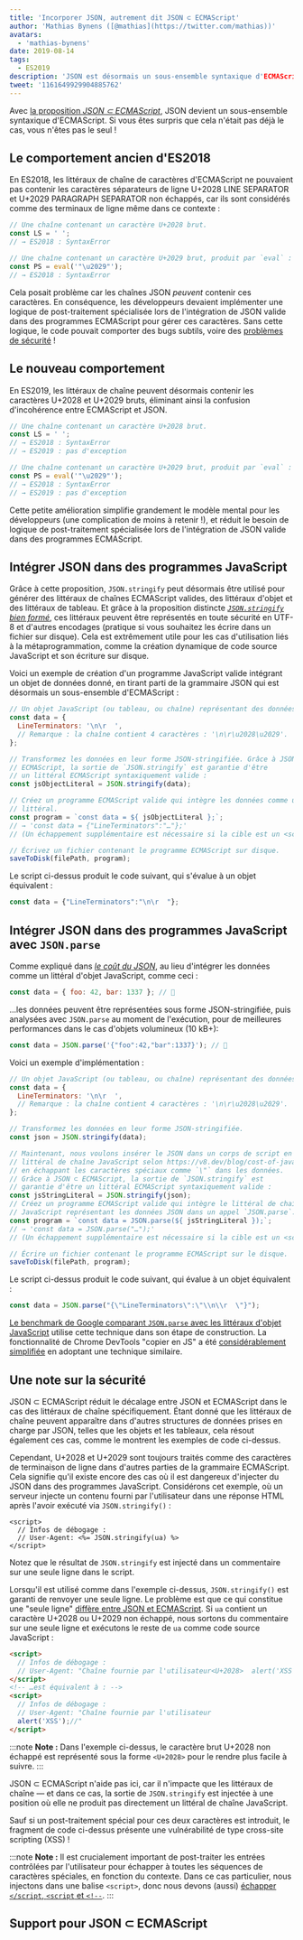 ```yaml
---
title: 'Incorporer JSON, autrement dit JSON ⊂ ECMAScript'
author: 'Mathias Bynens ([@mathias](https://twitter.com/mathias))'
avatars:
  - 'mathias-bynens'
date: 2019-08-14
tags:
  - ES2019
description: 'JSON est désormais un sous-ensemble syntaxique d'ECMAScript.'
tweet: '1161649929904885762'
---
```

Avec [la proposition _JSON ⊂ ECMAScript_](https://github.com/tc39/proposal-json-superset), JSON devient un sous-ensemble syntaxique d'ECMAScript. Si vous êtes surpris que cela n'était pas déjà le cas, vous n'êtes pas le seul !

## Le comportement ancien d'ES2018

En ES2018, les littéraux de chaîne de caractères d'ECMAScript ne pouvaient pas contenir les caractères séparateurs de ligne U+2028 LINE SEPARATOR et U+2029 PARAGRAPH SEPARATOR non échappés, car ils sont considérés comme des terminaux de ligne même dans ce contexte :

```js
// Une chaîne contenant un caractère U+2028 brut.
const LS = ' ';
// → ES2018 : SyntaxError

// Une chaîne contenant un caractère U+2029 brut, produit par `eval` :
const PS = eval('"\u2029"');
// → ES2018 : SyntaxError
```

Cela posait problème car les chaînes JSON _peuvent_ contenir ces caractères. En conséquence, les développeurs devaient implémenter une logique de post-traitement spécialisée lors de l'intégration de JSON valide dans des programmes ECMAScript pour gérer ces caractères. Sans cette logique, le code pouvait comporter des bugs subtils, voire des [problèmes de sécurité](#security) !

<!--truncate-->
## Le nouveau comportement

En ES2019, les littéraux de chaîne peuvent désormais contenir les caractères U+2028 et U+2029 bruts, éliminant ainsi la confusion d'incohérence entre ECMAScript et JSON.

```js
// Une chaîne contenant un caractère U+2028 brut.
const LS = ' ';
// → ES2018 : SyntaxError
// → ES2019 : pas d'exception

// Une chaîne contenant un caractère U+2029 brut, produit par `eval` :
const PS = eval('"\u2029"');
// → ES2018 : SyntaxError
// → ES2019 : pas d'exception
```

Cette petite amélioration simplifie grandement le modèle mental pour les développeurs (une complication de moins à retenir !), et réduit le besoin de logique de post-traitement spécialisée lors de l'intégration de JSON valide dans des programmes ECMAScript.

## Intégrer JSON dans des programmes JavaScript

Grâce à cette proposition, `JSON.stringify` peut désormais être utilisé pour générer des littéraux de chaînes ECMAScript valides, des littéraux d'objet et des littéraux de tableau. Et grâce à la proposition distincte [_`JSON.stringify` bien formé_](/features/well-formed-json-stringify), ces littéraux peuvent être représentés en toute sécurité en UTF-8 et d'autres encodages (pratique si vous souhaitez les écrire dans un fichier sur disque). Cela est extrêmement utile pour les cas d'utilisation liés à la métaprogrammation, comme la création dynamique de code source JavaScript et son écriture sur disque.

Voici un exemple de création d'un programme JavaScript valide intégrant un objet de données donné, en tirant parti de la grammaire JSON qui est désormais un sous-ensemble d'ECMAScript :

```js
// Un objet JavaScript (ou tableau, ou chaîne) représentant des données.
const data = {
  LineTerminators: '\n\r  ',
  // Remarque : la chaîne contient 4 caractères : '\n\r\u2028\u2029'.
};

// Transformez les données en leur forme JSON-stringifiée. Grâce à JSON ⊂
// ECMAScript, la sortie de `JSON.stringify` est garantie d'être
// un littéral ECMAScript syntaxiquement valide :
const jsObjectLiteral = JSON.stringify(data);

// Créez un programme ECMAScript valide qui intègre les données comme un objet
// littéral.
const program = `const data = ${ jsObjectLiteral };`;
// → 'const data = {"LineTerminators":"…"};'
// (Un échappement supplémentaire est nécessaire si la cible est un <script> inline.)

// Écrivez un fichier contenant le programme ECMAScript sur disque.
saveToDisk(filePath, program);
```

Le script ci-dessus produit le code suivant, qui s'évalue à un objet équivalent :

```js
const data = {"LineTerminators":"\n\r  "};
```

## Intégrer JSON dans des programmes JavaScript avec `JSON.parse`

Comme expliqué dans [_le coût du JSON_](/blog/cost-of-javascript-2019#json), au lieu d'intégrer les données comme un littéral d'objet JavaScript, comme ceci :

```js
const data = { foo: 42, bar: 1337 }; // 🐌
```

…les données peuvent être représentées sous forme JSON-stringifiée, puis analysées avec `JSON.parse` au moment de l'exécution, pour de meilleures performances dans le cas d'objets volumineux (10 kB+):

```js
const data = JSON.parse('{"foo":42,"bar":1337}'); // 🚀
```

Voici un exemple d'implémentation :

```js
// Un objet JavaScript (ou tableau, ou chaîne) représentant des données.
const data = {
  LineTerminators: '\n\r  ',
  // Remarque : la chaîne contient 4 caractères : '\n\r\u2028\u2029'.
};

// Transformez les données en leur forme JSON-stringifiée.
const json = JSON.stringify(data);

// Maintenant, nous voulons insérer le JSON dans un corps de script en tant que
// littéral de chaîne JavaScript selon https://v8.dev/blog/cost-of-javascript-2019#json,
// en échappant les caractères spéciaux comme `\"` dans les données.
// Grâce à JSON ⊂ ECMAScript, la sortie de `JSON.stringify` est
// garantie d'être un littéral ECMAScript syntaxiquement valide :
const jsStringLiteral = JSON.stringify(json);
// Créez un programme ECMAScript valide qui intègre le littéral de chaîne
// JavaScript représentant les données JSON dans un appel `JSON.parse`.
const program = `const data = JSON.parse(${ jsStringLiteral });`;
// → 'const data = JSON.parse("…");'
// (Un échappement supplémentaire est nécessaire si la cible est un <script> en ligne.)

// Écrire un fichier contenant le programme ECMAScript sur le disque.
saveToDisk(filePath, program);
```

Le script ci-dessus produit le code suivant, qui évalue à un objet équivalent :

```js
const data = JSON.parse("{\"LineTerminators\":\"\\n\\r  \"}");
```

[Le benchmark de Google comparant `JSON.parse` avec les littéraux d'objet JavaScript](https://github.com/GoogleChromeLabs/json-parse-benchmark) utilise cette technique dans son étape de construction. La fonctionnalité de Chrome DevTools "copier en JS" a été [considérablement simplifiée](https://chromium-review.googlesource.com/c/chromium/src/+/1464719/9/third_party/blink/renderer/devtools/front_end/elements/DOMPath.js) en adoptant une technique similaire.

## Une note sur la sécurité

JSON ⊂ ECMAScript réduit le décalage entre JSON et ECMAScript dans le cas des littéraux de chaîne spécifiquement. Étant donné que les littéraux de chaîne peuvent apparaître dans d'autres structures de données prises en charge par JSON, telles que les objets et les tableaux, cela résout également ces cas, comme le montrent les exemples de code ci-dessus.

Cependant, U+2028 et U+2029 sont toujours traités comme des caractères de terminaison de ligne dans d'autres parties de la grammaire ECMAScript. Cela signifie qu'il existe encore des cas où il est dangereux d'injecter du JSON dans des programmes JavaScript. Considérons cet exemple, où un serveur injecte un contenu fourni par l'utilisateur dans une réponse HTML après l'avoir exécuté via `JSON.stringify()` :

```ejs
<script>
  // Infos de débogage :
  // User-Agent: <%= JSON.stringify(ua) %>
</script>
```

Notez que le résultat de `JSON.stringify` est injecté dans un commentaire sur une seule ligne dans le script.

Lorsqu'il est utilisé comme dans l'exemple ci-dessus, `JSON.stringify()` est garanti de renvoyer une seule ligne. Le problème est que ce qui constitue une "seule ligne" [diffère entre JSON et ECMAScript](https://speakerdeck.com/mathiasbynens/hacking-with-unicode?slide=136). Si `ua` contient un caractère U+2028 ou U+2029 non échappé, nous sortons du commentaire sur une seule ligne et exécutons le reste de `ua` comme code source JavaScript :

```html
<script>
  // Infos de débogage :
  // User-Agent: "Chaîne fournie par l'utilisateur<U+2028>  alert('XSS');//"
</script>
<!-- …est équivalent à : -->
<script>
  // Infos de débogage :
  // User-Agent: "Chaîne fournie par l'utilisateur
  alert('XSS');//"
</script>
```

:::note
**Note :** Dans l'exemple ci-dessus, le caractère brut U+2028 non échappé est représenté sous la forme `<U+2028>` pour le rendre plus facile à suivre.
:::

JSON ⊂ ECMAScript n'aide pas ici, car il n'impacte que les littéraux de chaîne — et dans ce cas, la sortie de `JSON.stringify` est injectée à une position où elle ne produit pas directement un littéral de chaîne JavaScript.

Sauf si un post-traitement spécial pour ces deux caractères est introduit, le fragment de code ci-dessus présente une vulnérabilité de type cross-site scripting (XSS) !

:::note
**Note :** Il est crucialement important de post-traiter les entrées contrôlées par l'utilisateur pour échapper à toutes les séquences de caractères spéciales, en fonction du contexte. Dans ce cas particulier, nous injectons dans une balise `<script>`, donc nous devons (aussi) [échapper `</script`, `<script` et `<!-​-`](https://mathiasbynens.be/notes/etago#recommendations).
:::

## Support pour JSON ⊂ ECMAScript

<feature-support chrome="66 /blog/v8-release-66#json-ecmascript"
                 firefox="oui"
                 safari="oui"
                 nodejs="10"
                 babel="oui https://github.com/babel/babel/tree/master/packages/babel-plugin-proposal-json-strings"></feature-support>
